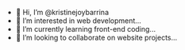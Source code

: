 - 👋 Hi, I’m @kristinejoybarrina
- 👀 I’m interested in web development...
- 🌱 I’m currently learning front-end coding...
- 💞️ I’m looking to collaborate on website projects...

<!---
kristinejoybarrina/kristinejoybarrina is a ✨ special ✨ repository because its `README.md` (this file) appears on your GitHub profile.
You can click the Preview link to take a look at your changes.
--->
